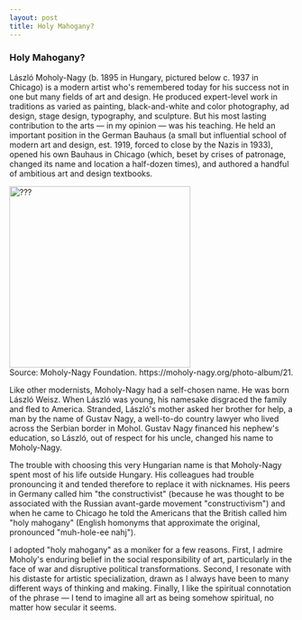 ```yaml
---
layout: post
title: Holy Mahogany?
---
```

### Holy Mahogany?

László Moholy-Nagy (b. 1895 in Hungary, pictured below c. 1937 in Chicago) is a modern artist who's remembered today for his success not in one but many fields of art and design. He produced expert-level work in traditions as varied as painting, black-and-white and color photography, ad design, stage design, typography, and sculpture. But his most lasting contribution to the arts &mdash; in my opinion &mdash; was his teaching. He held an important position in the German Bauhaus (a small but influential school of modern art and design, est. 1919, forced to close by the Nazis in 1933), opened his own Bauhaus in Chicago (which, beset by crises of patronage, changed its name and location a half-dozen times), and authored a handful of ambitious art and design textbooks.

<p class="attribution"><img src="https://moholy-nagy.org/static/media/Albumimages/115_017.jpeg" width="321" alt="???" ><br>Source: Moholy-Nagy Foundation. https://moholy-nagy.org/photo-album/21.</p>

Like other modernists, Moholy-Nagy had a self-chosen name. He was born László Weisz. When László was young, his namesake disgraced the family and fled to America. Stranded, László's mother asked her brother for help, a man by the name of Gustav Nagy, a well-to-do country lawyer who lived across the Serbian border in Mohol. Gustav Nagy financed his nephew's education, so László, out of respect for his uncle, changed his name to Moholy-Nagy.

The trouble with choosing this very Hungarian name is that Moholy-Nagy spent most of his life outside Hungary. His colleagues had trouble pronouncing it and tended therefore to replace it with nicknames. His peers in Germany called him "the constructivist" (because he was thought to be associated with the Russian avant-garde movement "constructivism") and when he came to Chicago he told the Americans that the British called him "holy mahogany" (English homonyms that approximate the original, pronounced "muh-hole-ee nahj"). 

I adopted "holy mahogany" as a moniker for a few reasons. First, I admire Moholy's enduring belief in the social responsibility of art, particularly in the face of war and disruptive political transformations. Second, I resonate with his distaste for artistic specialization, drawn as I always have been to many different ways of thinking and making. Finally, I like the spiritual connotation of the phrase &mdash; I tend to imagine all art as being somehow spiritual, no matter how secular it seems.